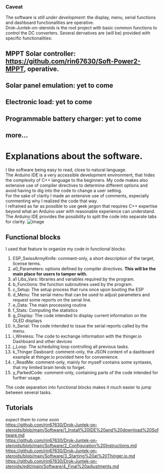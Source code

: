 ### Caveat
The software is _still under development_: the display, menu, serial functions and dashboard functionalities are operative.  
Drok-Juntek-on-steroids is the root project with basic common functions to control the DC converters.
Several dervatives are (will be) provided with specific functionalities:

## MPPT Solar controller: https://github.com/rin67630/Soft-Power2-MPPT, operative.
## Solar panel emulation: yet to come
## Electronic load: yet to come
## Programmable battery charger: yet to come
## more...

# Explanations about the software.
I like software being easy to read, close to natural language.  
The Arduino IDE is a very accessible development environment, that hides the complexity of C++ language to the beginners.
My code makes also extensive use of compiler directives to determine different options and avoid having to dig into the code to change a user setting.  
For the sake of clarity I made an extensive use of comments, especially commenting why I realized the code that way.  
I refrained as far as possible to use geek jargon that requires C++ expertise beyond what an Arduino user with reasonable experience can understand. 
The Arduino IDE provides the possibility to split the code into separate tabs for clarity.
![image](https://user-images.githubusercontent.com/14197155/105344771-a7737e80-5be3-11eb-8d53-a8eb8499e287.png)

## Functional blocks
I used that feature to organize my code in functional blocks:
1. ESP_SwissArmyKnife: comment-only, a short description of the target, license terms.
2. a0_Parameters: options defined by compiler directives. __This will be the main place for users to tamper with.__
3. a1 Libs_Vars: libraries and variables required by the program.
4. b_Functions: the function subroutines used by the program.
5. c_Setup: The setup process that runs once upon booting the ESP
6. d_Menu: The serial menu that can be used to adjust parameters and request some reports on the serial line.
7. e_Data: The main processing routine
8. f_Stats: Computing the statistics 
9. g_Display: The code intended to display current information on the OLED displays
10. h_Serial: The code intended to issue the serial reports called by the menu.
11. i_Wireless: The code to exchange information with the thinger.io Dashboard and other devices
12. j_Loop: The scheduling loop controlling all previous tasks.
13. k_Thinger Dasboard:   comment-only, the JSON content of a dashboard example at thinger.io provided here for convenience.
14. r_ReadMe: comment-only, mainly for myself contains some syntaxes, that my limited brain tends to forget.
15. y_ParkedCode: comment-only, containing parts of the code intended for further usage. 

The code separation into functional blocks makes it much easier to jump between several tasks.

## Tutorials
*expect them to come soon*  
https://github.com/rin67630/Drok-Juntek-on-steroids/blob/main/Software/1_Install%20IDE%20and%20download%20Software.md  
https://github.com/rin67630/Drok-Juntek-on-steroids/blob/main/Software/2_Configuration%20Instructions.md  
https://github.com/rin67630/Drok-Juntek-on-steroids/blob/main/Software/3_Starting%20at%20Thinger.io.md  
https://github.com/rin67630/Drok-Juntek-on-steroids/edit/main/Software/4_Final%20adjustments.md  

